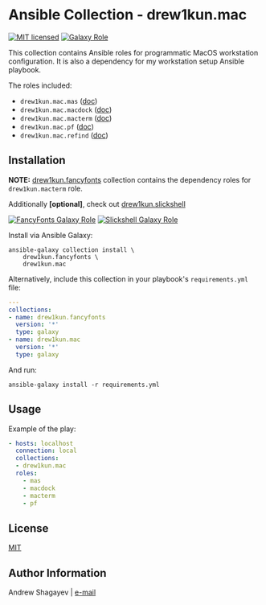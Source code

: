 # Ansible Collection - drew1kun.mac

[![MIT licensed][mit-badge]][mit-link]
[![Galaxy Role][collection-badge]][galaxy-link]

This collection contains Ansible roles for programmatic MacOS workstation configuration.
It is also a dependency for my workstation setup Ansible playbook.

The roles included:

  - `drew1kun.mac.mas` ([doc](https://github.com/drew1kun/ansible-collection-mac/blob/main/roles/mas/README.md))
  - `drew1kun.mac.macdock` ([doc](https://github.com/drew1kun/ansible-collection-mac/blob/main/roles/macdock/README.md))
  - `drew1kun.mac.macterm` ([doc](https://github.com/drew1kun/ansible-collection-mac/blob/main/roles/macterm/README.md))
  - `drew1kun.mac.pf` ([doc](https://github.com/drew1kun/ansible-collection-mac/blob/main/roles/pf/README.md))
  - `drew1kun.mac.refind` ([doc](https://github.com/drew1kun/ansible-collection-mac/blob/main/roles/refind/README.md))

## Installation

**NOTE:**
[drew1kun.fancyfonts][fancyfonts-collection-link] collection contains the dependency roles for `drew1kun.macterm` role.

Additionally **[optional]**, check out [drew1kun.slickshell][slickshell-collection-link]

[![FancyFonts Galaxy Role][fancyfonts-collection-badge]][fancyfonts-galaxy-link]
[![Slickshell Galaxy Role][slickshell-collection-badge]][slickshell-galaxy-link]

Install via Ansible Galaxy:

```
ansible-galaxy collection install \
	drew1kun.fancyfonts \
	drew1kun.mac
```

Alternatively, include this collection in your playbook's `requirements.yml` file:

```yaml
---
collections:
- name: drew1kun.fancyfonts
  version: '*'
  type: galaxy
- name: drew1kun.mac
  version: '*'
  type: galaxy
```
And run:

```
ansible-galaxy install -r requirements.yml
```

## Usage

Example of the play:

```yaml
- hosts: localhost
  connection: local
  collections:
  - drew1kun.mac
  roles:
    - mas
    - macdock
    - macterm
    - pf
```

## License

[MIT][mit-link]

## Author Information

Andrew Shagayev | [e-mail](mailto:drew-kun@protonmail.com)

[collection-badge]: https://img.shields.io/badge/collection-drew1kun.mac-green.svg
[galaxy-link]: https://galaxy.ansible.com/drew1kun/mac
[mit-badge]: https://img.shields.io/badge/license-MIT-blue.svg
[mit-link]: https://raw.githubusercontent.com/drew1kun/ansible-collection-mac/main/LICENSE

[fancyfonts-collection-badge]: https://img.shields.io/badge/collection-drew1kun.fancyfonts-green.svg
[fancyfonts-collection-link]: https://github.com/drew1kun/ansible-collection-fancyfonts
[fancyfonts-galaxy-link]: https://galaxy.ansible.com/drew1kun/fancyfonts

[slickshell-collection-badge]: https://img.shields.io/badge/collection-drew1kun.slickshell-green.svg
[slickshell-collection-link]: https://github.com/drew1kun/ansible-collection-slickshell
[slickshell-galaxy-link]: https://galaxy.ansible.com/drew1kun/slickshell
